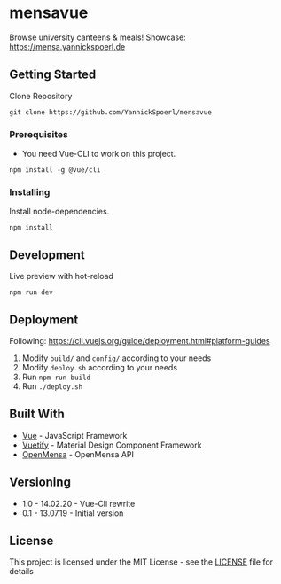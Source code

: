 # mensavue

Browse university canteens & meals!
Showcase: https://mensa.yannickspoerl.de

## Getting Started

Clone Repository

```
git clone https://github.com/YannickSpoerl/mensavue
```

### Prerequisites

- You need Vue-CLI to work on this project.

```
npm install -g @vue/cli
```

### Installing

Install node-dependencies.

```
npm install
```

## Development

Live preview with hot-reload

```
npm run dev
```

## Deployment

Following: https://cli.vuejs.org/guide/deployment.html#platform-guides

1. Modify `build/` and `config/` according to your needs
2. Modify `deploy.sh` according to your needs
3. Run ```npm run build```
4. Run ```./deploy.sh```
## Built With

* [Vue](https://vuejs.org/) - JavaScript Framework
* [Vuetify](https://vuetifyjs.com) - Material Design Component Framework
* [OpenMensa](http://openmensa.org/) - OpenMensa API

## Versioning

- 1.0 - 14.02.20 - Vue-Cli rewrite
- 0.1 - 13.07.19 - Initial version

## License

This project is licensed under the MIT License - see the [LICENSE](LICENSE) file for details
